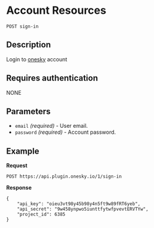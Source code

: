 # Account Resources

    POST sign-in

## Description
Login to [onesky](http://oneskyapp.com) account


## Requires authentication
NONE


## Parameters
- `email` _(required)_ - User email.
- `password` _(required)_ - Account password.


## Example
**Request**

    POST https://api.plugin.onesky.io/1/sign-in

**Response**
```
{
    "api_key": "oieu3vt98y45b98y4n5ft9w89fRT6yeb",
    "api_secret": "9w458ynpwo5iunttfytwfpvevtERVTYw",
    "project_id": 6385
}
```
